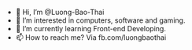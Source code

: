 - 👋 Hi, I’m @Luong-Bao-Thai
- 👀 I’m interested in computers, software and gaming.
- 🌱 I’m currently learning Front-end Developing.
- 📫 How to reach me? Via fb.com/luongbaothai

<!---
Luong-Bao-Thai/Luong-Bao-Thai is a ✨ special ✨ repository because its `README.md` (this file) appears on your GitHub profile.
You can click the Preview link to take a look at your changes.
--->
